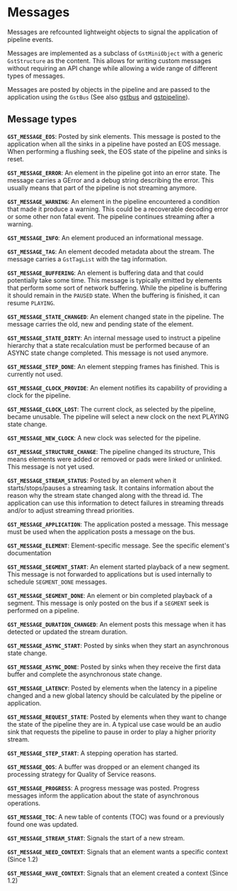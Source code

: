 # Messages

Messages are refcounted lightweight objects to signal the application of
pipeline events.

Messages are implemented as a subclass of `GstMiniObject` with a generic
`GstStructure` as the content. This allows for writing custom messages
without requiring an API change while allowing a wide range of different
types of messages.

Messages are posted by objects in the pipeline and are passed to the
application using the `GstBus` (See also [gstbus](additional/design/gstbus.md)
and [gstpipeline](additional/design/gstpipeline.md)).

## Message types

**`GST_MESSAGE_EOS`**: Posted by sink elements. This message is posted to the
application when all the sinks in a pipeline have posted an EOS message. When
performing a flushing seek, the EOS state of the pipeline and sinks is reset.

**`GST_MESSAGE_ERROR`**: An element in the pipeline got into an error state.
The message carries a GError and a debug string describing the error. This
usually means that part of the pipeline is not streaming anymore.

**`GST_MESSAGE_WARNING`**: An element in the pipeline encountered a condition
that made it produce a warning. This could be a recoverable decoding error or
some other non fatal event. The pipeline continues streaming after a warning.

**`GST_MESSAGE_INFO`**: An element produced an informational message.

**`GST_MESSAGE_TAG`**: An element decoded metadata about the stream. The
message carries a `GstTagList` with the tag information.

**`GST_MESSAGE_BUFFERING`**: An element is buffering data and that could
potentially take some time. This message is typically emitted by elements that
perform some sort of network buffering. While the pipeline is buffering it
should remain in the `PAUSED` state. When the buffering is finished, it can
resume `PLAYING`.

**`GST_MESSAGE_STATE_CHANGED`**: An element changed state in the pipeline.
The message carries the old, new and pending state of the element.

**`GST_MESSAGE_STATE_DIRTY`**: An internal message used to instruct
a pipeline hierarchy that a state recalculation must be performed because of an
ASYNC state change completed. This message is not used anymore.

**`GST_MESSAGE_STEP_DONE`**: An element stepping frames has finished. This is
currently not used.

**`GST_MESSAGE_CLOCK_PROVIDE`**: An element notifies its capability of
providing a clock for the pipeline.

**`GST_MESSAGE_CLOCK_LOST`**: The current clock, as selected by the pipeline,
became unusable. The pipeline will select a new clock on the next PLAYING state
change.

**`GST_MESSAGE_NEW_CLOCK`**: A new clock was selected for the pipeline.

**`GST_MESSAGE_STRUCTURE_CHANGE`**: The pipeline changed its structure, This
means elements were added or removed or pads were linked or unlinked. This
message is not yet used.

**`GST_MESSAGE_STREAM_STATUS`**: Posted by an element when it
starts/stops/pauses a streaming task. It contains information about the reason
why the stream state changed along with the thread id. The application can use
this information to detect failures in streaming threads and/or to adjust
streaming thread priorities.

**`GST_MESSAGE_APPLICATION`**: The application posted a message. This message
must be used when the application posts a message on the bus.

**`GST_MESSAGE_ELEMENT`**: Element-specific message. See the specific
element's documentation

**`GST_MESSAGE_SEGMENT_START`**: An element started playback of a new
segment. This message is not forwarded to applications but is used internally
to schedule `SEGMENT_DONE` messages.

**`GST_MESSAGE_SEGMENT_DONE`**: An element or bin completed playback of
a segment. This message is only posted on the bus if a `SEGMENT` seek is
performed on a pipeline.

**`GST_MESSAGE_DURATION_CHANGED`**: An element posts this message when it has
detected or updated the stream duration.

**`GST_MESSAGE_ASYNC_START`**: Posted by sinks when they start an
asynchronous state change.

**`GST_MESSAGE_ASYNC_DONE`**: Posted by sinks when they receive the first
data buffer and complete the asynchronous state change.

**`GST_MESSAGE_LATENCY`**: Posted by elements when the latency in a pipeline
changed and a new global latency should be calculated by the pipeline or
application.

**`GST_MESSAGE_REQUEST_STATE`**: Posted by elements when they want to change
the state of the pipeline they are in. A typical use case would be an audio
sink that requests the pipeline to pause in order to play a higher priority
stream.

**`GST_MESSAGE_STEP_START`**: A stepping operation has started.

**`GST_MESSAGE_QOS`**: A buffer was dropped or an element changed its
processing strategy for Quality of Service reasons.

**`GST_MESSAGE_PROGRESS`**: A progress message was posted. Progress messages
inform the application about the state of asynchronous operations.

**`GST_MESSAGE_TOC`**: A new table of contents (TOC) was found or a previously
found one was updated.

**`GST_MESSAGE_STREAM_START`**: Signals the start of a new stream.

**`GST_MESSAGE_NEED_CONTEXT`**: Signals that an element wants a specific context (Since 1.2)

**`GST_MESSAGE_HAVE_CONTEXT`**: Signals that an element created a context (Since 1.2)
